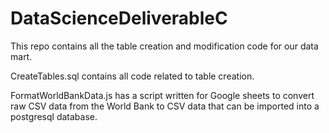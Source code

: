 # DataScienceDeliverableC

This repo contains all the table creation and modification code for our data mart.

CreateTables.sql contains all code related to table creation.

FormatWorldBankData.js has a script written for Google sheets to convert raw CSV data from the World Bank to CSV data that can be imported into a postgresql database.
